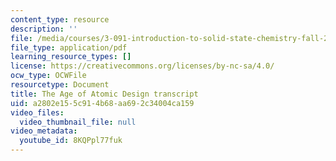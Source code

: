 ```yaml
---
content_type: resource
description: ''
file: /media/courses/3-091-introduction-to-solid-state-chemistry-fall-2018/a2802e155c914b68aa692c34004ca159_8KQPpl77fuk.pdf
file_type: application/pdf
learning_resource_types: []
license: https://creativecommons.org/licenses/by-nc-sa/4.0/
ocw_type: OCWFile
resourcetype: Document
title: The Age of Atomic Design transcript
uid: a2802e15-5c91-4b68-aa69-2c34004ca159
video_files:
  video_thumbnail_file: null
video_metadata:
  youtube_id: 8KQPpl77fuk
---
```

